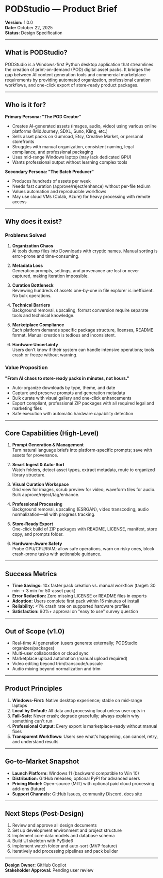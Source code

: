 # PODStudio — Product Brief

**Version:** 1.0.0  
**Date:** October 22, 2025  
**Status:** Design Specification

---

## What is PODStudio?

PODStudio is a Windows-first Python desktop application that streamlines the creation of print-on-demand (POD) digital asset packs. It bridges the gap between AI content generation tools and commercial marketplace requirements by providing automated organization, professional curation workflows, and one-click export of store-ready product packages.

---

## Who is it for?

**Primary Persona: "The POD Creator"**
- Creates AI-generated assets (images, audio, video) using various online platforms (MidJourney, SDXL, Suno, Kling, etc.)
- Sells asset packs on Gumroad, Etsy, Creative Market, or personal storefronts
- Struggles with manual organization, consistent naming, legal compliance, and professional packaging
- Uses mid-range Windows laptop (may lack dedicated GPU)
- Wants professional output without learning complex tools

**Secondary Persona: "The Batch Producer"**
- Produces hundreds of assets per week
- Needs fast curation (approve/reject/enhance) without per-file tedium
- Values automation and reproducible workflows
- May use cloud VMs (Colab, Azure) for heavy processing with remote access

---

## Why does it exist?

### Problems Solved

1. **Organization Chaos**  
   AI tools dump files into Downloads with cryptic names. Manual sorting is error-prone and time-consuming.

2. **Metadata Loss**  
   Generation prompts, settings, and provenance are lost or never captured, making iteration impossible.

3. **Curation Bottleneck**  
   Reviewing hundreds of assets one-by-one in file explorer is inefficient. No bulk operations.

4. **Technical Barriers**  
   Background removal, upscaling, format conversion require separate tools and technical knowledge.

5. **Marketplace Compliance**  
   Each platform demands specific package structure, licenses, README format. Manual creation is tedious and inconsistent.

6. **Hardware Uncertainty**  
   Users don't know if their system can handle intensive operations; tools crash or freeze without warning.

### Value Proposition

**"From AI chaos to store-ready packs in minutes, not hours."**

- Auto-organize downloads by type, theme, and date
- Capture and preserve prompts and generation metadata
- Bulk curate with visual gallery and one-click enhancements
- Export compliant, professional ZIP packages with all required legal and marketing files
- Safe execution with automatic hardware capability detection

---

## Core Capabilities (High-Level)

1. **Prompt Generation & Management**  
   Turn natural language briefs into platform-specific prompts; save with assets for provenance.

2. **Smart Ingest & Auto-Sort**  
   Watch folders, detect asset types, extract metadata, route to organized library structure.

3. **Visual Curation Workspace**  
   Grid view for images, scrub preview for video, waveform tiles for audio. Bulk approve/reject/tag/enhance.

4. **Professional Processing**  
   Background removal, upscaling (ESRGAN), video transcoding, audio normalization—all with progress tracking.

5. **Store-Ready Export**  
   One-click build of ZIP packages with README, LICENSE, manifest, store copy, and prompts folder.

6. **Hardware-Aware Safety**  
   Probe GPU/CPU/RAM; allow safe operations, warn on risky ones, block crash-prone tasks with actionable guidance.

---

## Success Metrics

- **Time Savings:** 10x faster pack creation vs. manual workflow (target: 30 min → 3 min for 50-asset pack)
- **Error Reduction:** Zero missing LICENSE or README files in exports
- **Adoption:** Users complete first pack within 15 minutes of install
- **Reliability:** <1% crash rate on supported hardware profiles
- **Satisfaction:** 90%+ approval on "easy to use" survey question

---

## Out of Scope (v1.0)

- Real-time AI generation (users generate externally; PODStudio organizes/packages)
- Multi-user collaboration or cloud sync
- Marketplace upload automation (manual upload required)
- Video editing beyond trim/transcode/upscale
- Audio mixing beyond normalization and trim

---

## Product Principles

1. **Windows-First:** Native desktop experience; stable on mid-range laptops
2. **Local by Default:** All data and processing local unless user opts in
3. **Fail-Safe:** Never crash; degrade gracefully; always explain why something can't run
4. **Professional Output:** Every export is marketplace-ready without manual fixes
5. **Transparent Workflows:** Users see what's happening, can cancel, retry, and understand results

---

## Go-to-Market Snapshot

- **Launch Platform:** Windows 11 (backward compatible to Win 10)
- **Distribution:** GitHub releases; optional PyPI for advanced users
- **Pricing Model:** Open-source (MIT) with optional paid cloud processing add-ons (future)
- **Support Channels:** GitHub Issues, community Discord, docs site

---

## Next Steps (Post-Design)

1. Review and approve all design documents
2. Set up development environment and project structure
3. Implement core data models and database schema
4. Build UI skeleton with PySide6
5. Implement watch folder and auto-sort (MVP feature)
6. Iteratively add processing pipelines and pack builder

---

**Design Owner:** GitHub Copilot  
**Stakeholder Approval:** Pending user review
